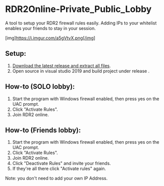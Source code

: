 # RDR2Online-Private_Public_Lobby
A tool to setup your RDR2 firewall rules easily. Adding IPs to your whitelist enables your friends to stay in your session.

[img]https://i.imgur.com/a5gVtvX.png[/img]
## Setup:
1. [Download the latest release and extract all files](https://github.com/plumbwicked/RDR2Online-Private_Public_Lobby/archive/master.zip).
2. Open source in visual studio 2019 and build project under release . 



## How-to (SOLO lobby):
1. Start the program with Windows firewall enabled, then press yes on the UAC prompt.
2. Click "Activate Rules".
3. Join RDR2 online.

## How-to (Friends lobby):
1. Start the program with Windows firewall enabled, then press yes on the UAC prompt.
2. Click "Activate Rules".
3. Join RDR2 online.
4. Click "Deactivate Rules" and invite your friends.
5. If they're all there click "Activate rules" again.

Note: you don't need to add your own IP Address.

